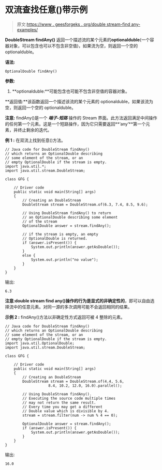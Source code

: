 # 双流查找任意()带示例

> 原文:[https://www . geesforgeks . org/double stream-find any-examples/](https://www.geeksforgeeks.org/doublestream-findany-examples/)

**DoubleStream findAny()** 返回一个描述流的某个元素的**optionalduble**(一个容器对象，可以包含也可以不包含非空值)，如果流为空，则返回一个空的 optionalduble。

**语法:**

```
OptionalDouble findAny()

```

**参数:**

1.  **optionalduble:**可能包含也可能不包含非空值的容器对象。

**返回值:**该函数返回一个描述该流的某个元素的 optionalduble，如果该流为空，则返回一个空的 optionalduble。

**注意:** findAny()是一个 ***端子-短路*** 操作的 Stream 界面。此方法返回满足中间操作的任何第一个元素。这是一个短路操作，因为它只需要返回**‘any’**第一个元素，并终止剩余的迭代。

**例 1 :** 在双流上找到任意()方法。

```
// Java code for DoubleStream findAny()
// which returns an OptionalDouble describing
// some element of the stream, or an
// empty OptionalDouble if the stream is empty.
import java.util.*;
import java.util.stream.DoubleStream;

class GFG {

    // Driver code
    public static void main(String[] args)
    {
        // Creating an DoubleStream
        DoubleStream stream = DoubleStream.of(6.3, 7.4, 8.5, 9.6);

        // Using DoubleStream findAny() to return
        // an OptionalDouble describing some element
        // of the stream
        OptionalDouble answer = stream.findAny();

        // if the stream is empty, an empty
        // OptionalDouble is returned.
        if (answer.isPresent()) {
            System.out.println(answer.getAsDouble());
        }
        else {
            System.out.println("no value");
        }
    }
}
```

输出:

```
6.3

```

**注意:**double stream find any()操作的行为是显式的**非确定性的**，即可以自由选择流中的任意元素。对同一源的多次调用可能不会返回相同的结果。

**示例 2 :** findAny()方法以非确定性方式返回可被 4 整除的元素。

```
// Java code for DoubleStream findAny()
// which returns an OptionalDouble describing
// some element of the stream, or an
// empty OptionalDouble if the stream is empty.
import java.util.OptionalDouble;
import java.util.stream.DoubleStream;

class GFG {

    // Driver code
    public static void main(String[] args)
    {
        // Creating an DoubleStream
        DoubleStream stream = DoubleStream.of(4.4, 5.6,
                    8.4, 10.2, 12.0, 16.0).parallel();

        // Using DoubleStream findAny().
        // Executing the source code multiple times
        // may not return the same result.
        // Every time you may get a different
        // Double value which is divisible by 4.
        stream = stream.filter(num -> num % 4 == 0);

        OptionalDouble answer = stream.findAny();
        if (answer.isPresent()) {
            System.out.println(answer.getAsDouble());
        }
    }
}
```

输出:

```
16.0

```